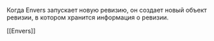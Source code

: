 Когда Envers запускает новую ревизию, он создает новый объект ревизии, в котором хранится информация о ревизии.

[[Envers]]